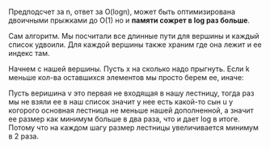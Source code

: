Предподсчет за n, ответ за O(logn), может быть оптимизирована двоичными прыжками до O(1) но и **памяти сожрет в log раз больше**. 



Сам алгоритм. Мы посчитали все длинные пути для вершины и каждый список удвоили. Для каждой вершины также храним где она лежит и ее индекс там. 

Начнем с нашей вершины. Пусть x на сколько надо прыгнуть. Если k меньше кол-ва оставшихся элементов мы просто берем ее, иначе:

Пусть веришина v это первая не входящая в нашу лестницу, тогда раз мы не взяли ее в наш список значит у нее есть какой-то сын u у когорого основная лестница не меньше нашей дополненной, а значит ее размер как минимум больше в два раза, что и дает log в итоге. Потому что на каждом шагу размер лестницы увеличивается минимум в 2 раза.
